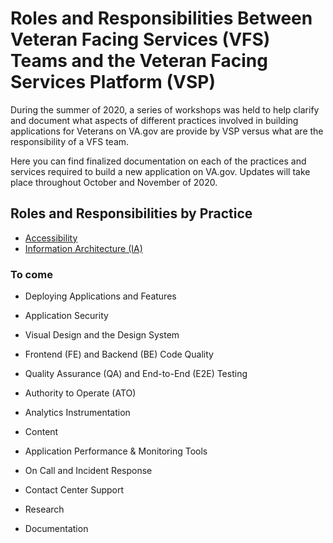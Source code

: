 # Roles and Responsibilities Between Veteran Facing Services (VFS) Teams and the Veteran Facing Services Platform (VSP)

During the summer of 2020, a series of workshops was held to help clarify and document what aspects of different practices involved in building applications for Veterans on VA.gov are provide by VSP versus what are the responsibility of a VFS team.

Here you can find finalized documentation on each of the practices and services required to build a new application on VA.gov. Updates will take place throughout October and November of 2020. 

## Roles and Responsibilities by Practice

* [Accessibility](/platform/working-with-vsp/roles-and-responsibilities/accessibility.md)
* [Information Architecture (IA)](/platform/working-with-vsp/roles-and-responsibilities/information-architecture.md)

### To come 

* Deploying Applications and Features
* Application Security
* Visual Design and the Design System
* Frontend (FE) and Backend (BE) Code Quality
* Quality Assurance (QA) and End-to-End (E2E) Testing

* Authority to Operate (ATO)
* Analytics Instrumentation
* Content
* Application Performance & Monitoring Tools
* On Call and Incident Response
* Contact Center Support
* Research
* Documentation
